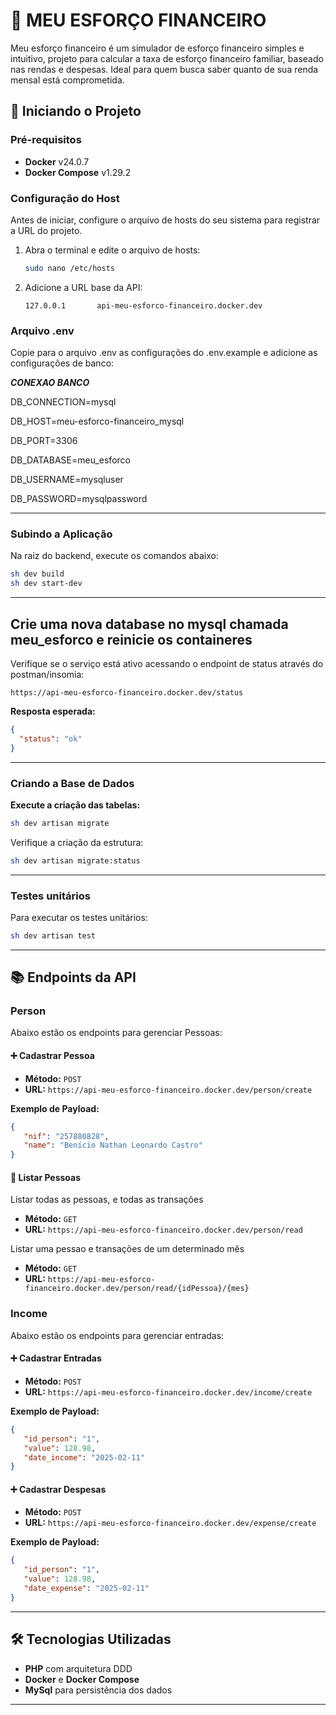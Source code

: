# 📌 MEU ESFORÇO FINANCEIRO

Meu esforço financeiro é um simulador de esforço financeiro simples e intuitivo, projeto para calcular a taxa de esforço financeiro familiar, baseado nas rendas e despesas.
Ideal para quem busca saber quanto de sua renda mensal está comprometida.

## 🚀 Iniciando o Projeto

### Pré-requisitos
- **Docker** v24.0.7
- **Docker Compose** v1.29.2

### Configuração do Host
Antes de iniciar, configure o arquivo de hosts do seu sistema para registrar a URL do projeto.

1. Abra o terminal e edite o arquivo de hosts:

   ```bash
   sudo nano /etc/hosts
   ```

2. Adicione a URL base da API:

   ```
   127.0.0.1       api-meu-esforco-financeiro.docker.dev
   ```

### Arquivo .env
Copie para o arquivo .env as configurações do .env.example e
adicione as configurações de banco:


***CONEXAO BANCO***

DB_CONNECTION=mysql

DB_HOST=meu-esforco-financeiro_mysql

DB_PORT=3306

DB_DATABASE=meu_esforco

DB_USERNAME=mysqluser

DB_PASSWORD=mysqlpassword

---

### Subindo a Aplicação
Na raiz do backend, execute os comandos abaixo:

```bash
sh dev build
sh dev start-dev
```



---
Crie uma nova database no mysql chamada meu_esforco e reinicie os containeres
---



Verifique se o serviço está ativo acessando o endpoint de status através do postman/insomia:

```
https://api-meu-esforco-financeiro.docker.dev/status
```

**Resposta esperada:**

```json
{
  "status": "ok"
}
```

---

### Criando a Base de Dados

**Execute a criação das tabelas:**

```bash
sh dev artisan migrate
```


Verifique a criação da estrutura:

```bash
sh dev artisan migrate:status
```

---

### Testes unitários

Para executar os testes unitários:
```bash
sh dev artisan test
```

---

## 📚 Endpoints da API

### Person
Abaixo estão os endpoints para gerenciar Pessoas:

#### ➕ Cadastrar Pessoa
- **Método:** `POST`
- **URL:** `https://api-meu-esforco-financeiro.docker.dev/person/create`

**Exemplo de Payload:**
```json
{
   "nif": "257880828",
   "name": "Benício Nathan Leonardo Castro"
}
```

#### 📖 Listar Pessoas

Listar todas as pessoas, e todas as transações
- **Método:** `GET`
- **URL:** `https://api-meu-esforco-financeiro.docker.dev/person/read`
  
Listar uma pessao e transações de um determinado mês
- **Método:** `GET`
- **URL:** `https://api-meu-esforco-financeiro.docker.dev/person/read/{idPessoa}/{mes}`


### Income
Abaixo estão os endpoints para gerenciar entradas:

#### ➕ Cadastrar Entradas
- **Método:** `POST`
- **URL:** `https://api-meu-esforco-financeiro.docker.dev/income/create`

**Exemplo de Payload:**
```json
{
   "id_person": "1",
   "value": 128.98,
   "date_income": "2025-02-11"
}
```

#### ➕ Cadastrar Despesas
- **Método:** `POST`
- **URL:** `https://api-meu-esforco-financeiro.docker.dev/expense/create`

**Exemplo de Payload:**
```json
{
   "id_person": "1",
   "value": 128.98,
   "date_expense": "2025-02-11"
}
```



---

## 🛠️ Tecnologias Utilizadas

- **PHP** com arquitetura DDD
- **Docker** e **Docker Compose**
- **MySql** para persistência dos dados

---
